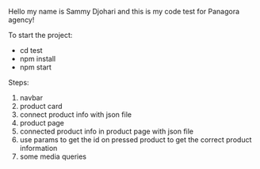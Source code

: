 Hello my name is Sammy Djohari and this is my code test for Panagora agency!

To start the project:
- cd test
- npm install
- npm start

Steps:
1. navbar
2. product card
3. connect product info with json file
4. product page
5. connected product info in product page with json file
5. use params to get the id on pressed product to get the correct product information
6. some media queries


